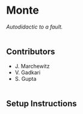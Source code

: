 # Monte #
*Autodidactic to a fault.*
<br><br>

## Contributors ##
* J. Marchewitz
* V. Gadkari
* S. Gupta
<br><br>

## Setup Instructions ##
